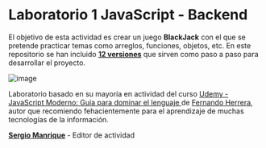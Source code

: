 # Laboratorio 1 JavaScript - Backend

El objetivo de esta actividad es crear un juego **BlackJack** con el que se pretende practicar temas como arreglos, funciones, objetos, etc.
En este repositorio se han incluido [**12 versiones**](https://github.com/codigoc13/laboratorio-2-js-backend/releases) que sirven como paso a paso para desarrollar el proyecto.

![image](https://user-images.githubusercontent.com/64823934/184569395-6c5c1217-11e3-4ddf-8502-fd07d6deb405.png)





Laboratorio basado en su mayoría en actividad del curso [Udemy - JavaScript Moderno: Guía para dominar el lenguaje ](https://www.udemy.com/course/javascript-fernando-herrera/) de [Fernando Herrera](https://fernando-herrera.com/#/), autor que recomiendo fehacientemente para el aprendizaje de muchas tecnologías de la información.

[**Sergio Manrique**](https://www.linkedin.com/in/seraleman/) - Editor de actividad 
